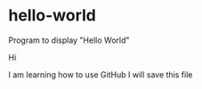 # hello-world
Program to display "Hello World"

Hi

I am learning how to use GitHub
I will save this file
